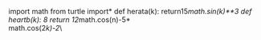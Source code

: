 import math
from turtle import*
def herata(k):
  return15*math.sin(k)**3
  def heartb(k):
  8 return 12*math.cos(n)-5*\
         math.cos(2*k)-2*\
         
